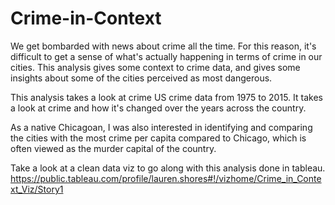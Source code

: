# Crime-in-Context
We get bombarded with news about crime all the time. For this reason, it's difficult to get a sense of what's actually happening in terms of crime in our cities. This analysis gives some context to crime data, and gives some insights about some of the cities perceived as most dangerous.

This analysis takes a look at crime US crime data from 1975 to 2015. It takes a look at crime and how it's changed over the years across the country.

As a native Chicagoan, I was also interested in identifying and comparing the cities with the most crime per capita compared to Chicago, which is often viewed as the murder capital of the country.

Take a look at a clean data viz to go along with this analysis done in tableau. https://public.tableau.com/profile/lauren.shores#!/vizhome/Crime_in_Context_Viz/Story1


